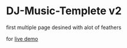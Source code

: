 # DJ-Music-Templete v2

first multiple page desined with alot of feathers

for [live demo](https://mohammed-taysser.github.io/DJ-Music/)
